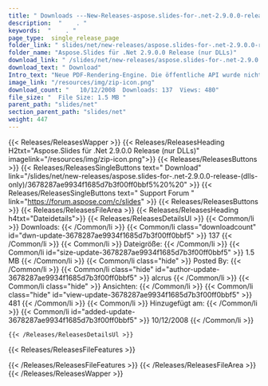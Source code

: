 ```yaml
---
title: " Downloads ---New-Releases-aspose.slides-for-.net-2.9.0.0-release-(dlls-only) . "
description:  "    . " 
keywords:  "    . " 
page_type:  single_release_page
folder_link: " slides/net/new-releases/aspose.slides-for-.net-2.9.0.0-release-(dlls-only)/"
folder_name: "Aspose.Slides für .Net 2.9.0.0 Release (nur DLLs)"
download_link: " /slides/net/new-releases/aspose.slides-for-.net-2.9.0.0-release-(dlls-only)/3678287ae9934f1685d7b3f00ff0bbf5"
download_text: " Download"
Intro_text: "Neue PDF-Rendering-Engine. Die öffentliche API wurde nicht geändert, also überprüfen Sie bitte P ..."
image_link: "/resources/img/zip-icon.png"
download_count: "   10/12/2008  Downloads: 137  Views: 480"
file_size: "  File Size: 1.5 MB "
parent_path: "slides/net"
section_parent_path: "slides/net"
weight: 447
---
```


{{< Releases/ReleasesWapper >}}
  {{< Releases/ReleasesHeading H2txt="Aspose.Slides für .Net 2.9.0.0 Release (nur DLLs)" imagelink="/resources/img/zip-icon.png">}}
  {{< Releases/ReleasesButtons >}}
    {{< Releases/ReleasesSingleButtons text=" Download" link="/slides/net/new-releases/aspose.slides-for-.net-2.9.0.0-release-(dlls-only)/3678287ae9934f1685d7b3f00ff0bbf5%20%20" >}}
    {{< Releases/ReleasesSingleButtons text=" Support Forum " link="https://forum.aspose.com/c/slides" >}}
  {{< Releases/ReleasesButtons >}}
  {{< Releases/ReleasesFileArea >}}
    {{< Releases/ReleasesHeading h4txt="Dateidetails">}}
    {{< Releases/ReleasesDetailsUl >}}
            {{< Common/li >}} Downloads: {{< /Common/li >}}
      {{< Common/li class="downloadcount" id="dwn-update-3678287ae9934f1685d7b3f00ff0bbf5" >}} 137 {{< /Common/li >}}
      {{< Common/li >}} Dateigröße: {{< /Common/li >}}
      {{< Common/li id="size-update-3678287ae9934f1685d7b3f00ff0bbf5" >}} 1.5 MB {{< /Common/li >}} 
      {{< Common/li  class="hide" >}} Posted By: {{< /Common/li >}} 
      {{< Common/li class="hide" id="author-update-3678287ae9934f1685d7b3f00ff0bbf5" >}} alcrus {{< /Common/li >}}
      {{< Common/li class="hide" >}} Ansichten: {{< /Common/li >}}
      {{< Common/li class="hide" id="view-update-3678287ae9934f1685d7b3f00ff0bbf5" >}} 481 {{< /Common/li >}}
      {{< Common/li >}} Hinzugefügt am: {{< /Common/li >}}
      {{< Common/li id="added-update-3678287ae9934f1685d7b3f00ff0bbf5" >}} 10/12/2008 {{< /Common/li >}} 

    {{< /Releases/ReleasesDetailsUl >}}

  {{< Releases/ReleasesFileFeatures >}}
      
  {{< /Releases/ReleasesFileFeatures >}}
 {{< /Releases/ReleasesFileArea >}}
{{< /Releases/ReleasesWapper >}}



